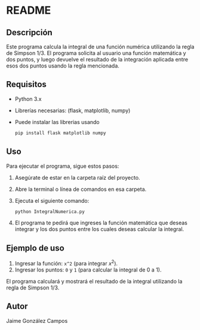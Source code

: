 # README

## Descripción

Este programa calcula la integral de una función numérica utilizando la regla de Simpson 1/3. El programa solicita al usuario una función matemática y dos puntos, y luego devuelve el resultado de la integración aplicada entre esos dos puntos usando la regla mencionada.

## Requisitos

* Python 3.x
* Librerías necesarias: (flask, matplotlib, numpy)

* Puede instalar las librerias usando
   ```bash
   pip install flask matplotlib numpy
   ```

## Uso

Para ejecutar el programa, sigue estos pasos:

1. Asegúrate de estar en la carpeta raíz del proyecto.

2. Abre la terminal o línea de comandos en esa carpeta.

3. Ejecuta el siguiente comando:

   ```bash
   python IntegralNumerica.py
   ```

4. El programa te pedirá que ingreses la función matemática que deseas integrar y los dos puntos entre los cuales deseas calcular la integral.

## Ejemplo de uso

1. Ingresar la función: `x^2` (para integrar $x^2$).
2. Ingresar los puntos: `0` y `1` (para calcular la integral de 0 a 1).

El programa calculará y mostrará el resultado de la integral utilizando la regla de Simpson 1/3.

## Autor

Jaime González Campos
